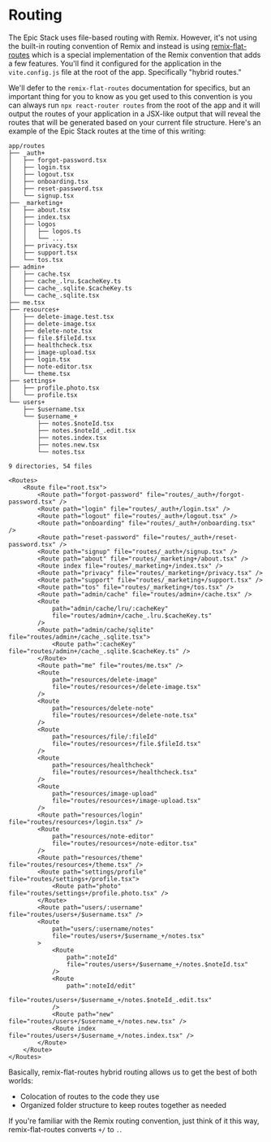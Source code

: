 # Routing

The Epic Stack uses file-based routing with Remix. However, it's not using the
built-in routing convention of Remix and instead is using
[remix-flat-routes](https://github.com/kiliman/remix-flat-routes) which is a
special implementation of the Remix convention that adds a few features. You'll
find it configured for the application in the `vite.config.js` file at the root
of the app. Specifically "hybrid routes."

We'll defer to the `remix-flat-routes` documentation for specifics, but an
important thing for you to know as you get used to this convention is you can
always run `npx react-router routes` from the root of the app and it will output
the routes of your application in a JSX-like output that will reveal the routes
that will be generated based on your current file structure. Here's an example
of the Epic Stack routes at the time of this writing:

```
app/routes
├── _auth+
│   ├── forgot-password.tsx
│   ├── login.tsx
│   ├── logout.tsx
│   ├── onboarding.tsx
│   ├── reset-password.tsx
│   └── signup.tsx
├── _marketing+
│   ├── about.tsx
│   ├── index.tsx
│   ├── logos
│   │   ├── logos.ts
│   │   └── ...
│   ├── privacy.tsx
│   ├── support.tsx
│   └── tos.tsx
├── admin+
│   ├── cache.tsx
│   ├── cache_.lru.$cacheKey.ts
│   ├── cache_.sqlite.$cacheKey.ts
│   └── cache_.sqlite.tsx
├── me.tsx
├── resources+
│   ├── delete-image.test.tsx
│   ├── delete-image.tsx
│   ├── delete-note.tsx
│   ├── file.$fileId.tsx
│   ├── healthcheck.tsx
│   ├── image-upload.tsx
│   ├── login.tsx
│   ├── note-editor.tsx
│   └── theme.tsx
├── settings+
│   ├── profile.photo.tsx
│   └── profile.tsx
└── users+
    ├── $username.tsx
    └── $username_+
        ├── notes.$noteId.tsx
        ├── notes.$noteId_.edit.tsx
        ├── notes.index.tsx
        ├── notes.new.tsx
        └── notes.tsx

9 directories, 54 files
```

```tsx
<Routes>
	<Route file="root.tsx">
		<Route path="forgot-password" file="routes/_auth+/forgot-password.tsx" />
		<Route path="login" file="routes/_auth+/login.tsx" />
		<Route path="logout" file="routes/_auth+/logout.tsx" />
		<Route path="onboarding" file="routes/_auth+/onboarding.tsx" />
		<Route path="reset-password" file="routes/_auth+/reset-password.tsx" />
		<Route path="signup" file="routes/_auth+/signup.tsx" />
		<Route path="about" file="routes/_marketing+/about.tsx" />
		<Route index file="routes/_marketing+/index.tsx" />
		<Route path="privacy" file="routes/_marketing+/privacy.tsx" />
		<Route path="support" file="routes/_marketing+/support.tsx" />
		<Route path="tos" file="routes/_marketing+/tos.tsx" />
		<Route path="admin/cache" file="routes/admin+/cache.tsx" />
		<Route
			path="admin/cache/lru/:cacheKey"
			file="routes/admin+/cache_.lru.$cacheKey.ts"
		/>
		<Route path="admin/cache/sqlite" file="routes/admin+/cache_.sqlite.tsx">
			<Route path=":cacheKey" file="routes/admin+/cache_.sqlite.$cacheKey.ts" />
		</Route>
		<Route path="me" file="routes/me.tsx" />
		<Route
			path="resources/delete-image"
			file="routes/resources+/delete-image.tsx"
		/>
		<Route
			path="resources/delete-note"
			file="routes/resources+/delete-note.tsx"
		/>
		<Route
			path="resources/file/:fileId"
			file="routes/resources+/file.$fileId.tsx"
		/>
		<Route
			path="resources/healthcheck"
			file="routes/resources+/healthcheck.tsx"
		/>
		<Route
			path="resources/image-upload"
			file="routes/resources+/image-upload.tsx"
		/>
		<Route path="resources/login" file="routes/resources+/login.tsx" />
		<Route
			path="resources/note-editor"
			file="routes/resources+/note-editor.tsx"
		/>
		<Route path="resources/theme" file="routes/resources+/theme.tsx" />
		<Route path="settings/profile" file="routes/settings+/profile.tsx">
			<Route path="photo" file="routes/settings+/profile.photo.tsx" />
		</Route>
		<Route path="users/:username" file="routes/users+/$username.tsx" />
		<Route
			path="users/:username/notes"
			file="routes/users+/$username_+/notes.tsx"
		>
			<Route
				path=":noteId"
				file="routes/users+/$username_+/notes.$noteId.tsx"
			/>
			<Route
				path=":noteId/edit"
				file="routes/users+/$username_+/notes.$noteId_.edit.tsx"
			/>
			<Route path="new" file="routes/users+/$username_+/notes.new.tsx" />
			<Route index file="routes/users+/$username_+/notes.index.tsx" />
		</Route>
	</Route>
</Routes>
```

Basically, remix-flat-routes hybrid routing allows us to get the best of both
worlds:

- Colocation of routes to the code they use
- Organized folder structure to keep routes together as needed

If you're familiar with the Remix routing convention, just think of it this way,
remix-flat-routes converts `+/` to `.`.
